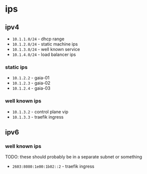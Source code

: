 # ips

## ipv4

- `10.1.1.0/24` - dhcp range
- `10.1.2.0/24` - static machine ips
- `10.1.3.0/24` - well known service
- `10.1.4.0/24` - load balancer ips

### static ips

- `10.1.2.2` - gaia-01
- `10.1.2.3` - gaia-02
- `10.1.2.4` - gaia-03

### well known ips

- `10.1.3.2` - control plane vip
- `10.1.3.3` - traefik ingress

## ipv6

### well known ips

TODO: these should probably be in a separate subnet or something

- `2603:8080:1e00:1b02::2` - traefik ingress
